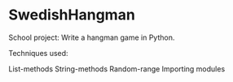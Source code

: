 # SwedishHangman

School project: Write a hangman game in Python.

Techniques used:

List-methods
String-methods
Random-range
Importing modules
